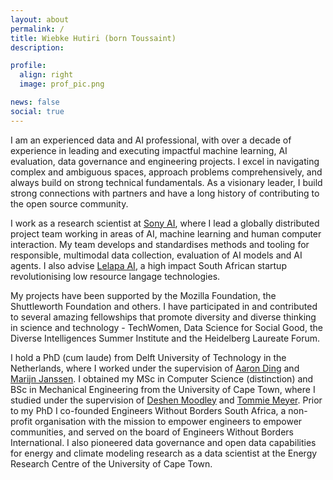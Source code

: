 ```yaml
---
layout: about
permalink: /
title: Wiebke Hutiri (born Toussaint)
description: 

profile:
  align: right
  image: prof_pic.png

news: false
social: true
---
```


I am an experienced data and AI professional, with over a decade of experience in leading and executing impactful machine learning, AI evaluation, data governance and engineering projects. I excel in navigating complex and ambiguous spaces, approach problems comprehensively, and always build on strong technical fundamentals. As a visionary leader, I build strong connections with partners and have a long history of contributing to the open source community.

I work as a research scientist at <a href="https://ai.sony/" target="_blank">Sony AI</a>, where I lead a globally distributed project team working in areas of AI, machine learning and human computer interaction. My team develops and standardises methods and tooling for responsible, multimodal data collection, evaluation of AI models and AI agents. I also advise <a href="https://lelapa.ai/" target="_blank">Lelapa AI</a>, a high impact South African startup revolutionising low resource langage technologies.

My projects have been supported by the Mozilla Foundation, the Shuttleworth Foundation and others. I have participated in and contributed to several amazing fellowships that promote diversity and diverse thinking in science and technology - TechWomen, Data Science for Social Good, the Diverse Intelligences Summer Institute and the Heidelberg Laureate Forum.

I hold a PhD (cum laude) from Delft University of Technology in the Netherlands, where I worked under the supervision of <a href="http://homepage.tudelft.nl/8e79t/index.html" target="_blank">Aaron Ding</a> and <a href="https://www.tudelft.nl/tbm/over-de-faculteit/afdelingen/engineering-systems-and-services/people/full-professors/profdrir-mfwha-marijn-janssen/" target="_blank">Marijn Janssen</a>. I obtained my MSc in Computer Science (distinction) and BSc in Mechanical Engineering from the University of Cape Town, where I studied under the supervision of 
<a href="https://people.cs.uct.ac.za/~deshen/" target="_blank">Deshen Moodley</a> and <a href="https://people.cs.uct.ac.za/~tmeyer/prof-biography.html" target="_blank">Tommie Meyer</a>. Prior to my PhD I co-founded Engineers Without Borders South Africa, a non-profit organisation with the mission to empower engineers to empower communities, and served on the board of Engineers Without Borders International. I also pioneered data governance and open data capabilities for energy and climate modeling research as a data scientist at the Energy Research Centre of the University of Cape Town.
